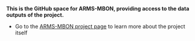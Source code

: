 **This is the GitHub space for ARMS-MBON, providing access to the data outputs of the project.** <br>
- Go to the [ARMS-MBON project page](http://www.assembleplus.eu/research/ARMS-MBON) to learn more about the project itself
<!--
- Go to the [ARMS-MBON Data Landing Page](https://arms-mbon.github.io/old-arms-mbon-website/#) for a user-friendly guide to what data we have here. (GitHub natives may prefer to continue navigating from here instead :grinning:) 
-->





<!--
## [Landing Page](https://arms-mbon.github.io/arms-mbon-website/#)
🙋‍♀️ A short introduction - what is your organization all about?
🌈 Contribution guidelines - how can the community get involved?
👩‍💻 Useful resources - where can the community find your docs? Is there anything else the community should know?
🍿 Fun facts - what does your team eat for breakfast?
🧙 Remember, you can do mighty things with the power of [Markdown](https://docs.github.com/github/writing-on-github/getting-started-with-writing-and-formatting-on-github/basic-writing-and-formatting-syntax)

## Hi there 👋
-->
